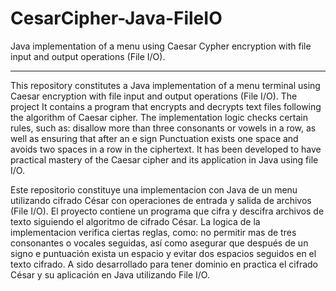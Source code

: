 # CesarCipher-Java-FileIO
Java implementation of a menu using Caesar Cypher encryption with file input and output operations (File I/O).
_______________________________________________________________________________________________________________

This repository constitutes a Java implementation of a menu terminal using
Caesar encryption with file input and output operations (File I/O). The project
It contains a program that encrypts and decrypts text files following the algorithm of
Caesar cipher. The implementation logic checks certain rules, such as: disallow
more than three consonants or vowels in a row, as well as ensuring that after an e sign
Punctuation exists one space and avoids two spaces in a row in the ciphertext.
It has been developed to have practical mastery of the Caesar cipher and its application in Java using file I/O.

Este repositorio constituye una implementacion con Java de un menu utilizando
cifrado César con operaciones de entrada y salida de archivos (File I/O). El proyecto
contiene un programa que cifra y descifra archivos de texto siguiendo el algoritmo de
cifrado César. La logica de la implementacion verifica ciertas reglas, como: no permitir
mas de tres consonantes o vocales seguidas, así como asegurar que después de un signo e 
puntuación exista un espacio y evitar dos espacios seguidos en el texto cifrado.
A sido desarrollado para tener dominio en practica el cifrado César y su aplicación 
en Java utilizando File I/O.
